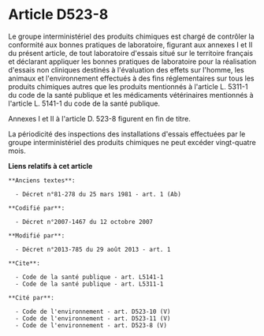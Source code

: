 # Article D523-8

Le groupe interministériel des produits chimiques est chargé de contrôler la conformité aux bonnes pratiques de laboratoire,
figurant aux annexes I et II du présent article, de tout laboratoire d'essais situé sur le territoire français et déclarant
appliquer les bonnes pratiques de laboratoire pour la réalisation d'essais non cliniques destinés à l'évaluation des effets
sur l'homme, les animaux et l'environnement effectués à des fins réglementaires sur tous les produits chimiques autres que
les produits mentionnés à l'article L. 5311-1 du code de la santé publique et les médicaments vétérinaires mentionnés à
l'article L. 5141-1 du code de la santé publique. 

Annexes I et II à l'article D. 523-8 figurent en fin de titre.

La périodicité des inspections des installations d'essais effectuées par le groupe interministériel des produits chimiques ne
peut excéder vingt-quatre mois.

**Liens relatifs à cet article**

	**Anciens textes**:

	  - Décret n°81-278 du 25 mars 1981 - art. 1 (Ab)

	**Codifié par**:

	  - Décret n°2007-1467 du 12 octobre 2007

	**Modifié par**:

	  - Décret n°2013-785 du 29 août 2013 - art. 1

	**Cite**:

	  - Code de la santé publique - art. L5141-1
	  - Code de la santé publique - art. L5311-1

	**Cité par**:

	  - Code de l'environnement - art. D523-10 (V)
	  - Code de l'environnement - art. D523-11 (V)
	  - Code de l'environnement - art. D523-8 (V)
